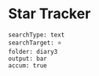 # Star Tracker

``` tracker
searchType: text
searchTarget: ⭐
folder: diary3
output: bar
accum: true
```